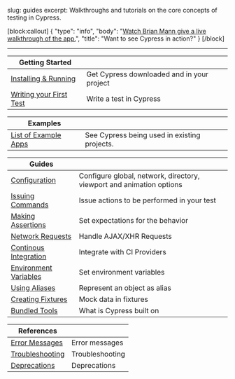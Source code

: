 slug: guides
excerpt: Walkthroughs and tutorials on the core concepts of testing in Cypress.

[block:callout]
{
  "type": "info",
  "body": "[Watch Brian Mann give a live walkthrough of the app.](https://youtu.be/yq99BvSe1AQ)",
  "title": "Want to see Cypress in action?"
}
[/block]

---

| Getting Started | |
| -------------------- | -- |
| [Installing & Running](https://on.cypress.io/guides/installing-and-running) | Get Cypress downloaded and in your project |
| [Writing your First Test](https://on.cypress.io/guides/writing-your-first-test) | Write a test in Cypress |

| Examples | |
| -------------------- | -- |
| [List of Example Apps](https://on.cypress.io/guides/all-example-apps) | See Cypress being used in existing projects. |

| Guides | |
| -------------------- | -- |
| [Configuration](https://on.cypress.io/guides/configuration) | Configure global, network, directory, viewport and animation options |
| [Issuing Commands](https://on.cypress.io/guides/issuing-commands) | Issue actions to be performed in your test |
| [Making Assertions](https://on.cypress.io/guides/making-assertions) | Set expectations for the behavior |
| [Network Requests](https://on.cypress.io/guides/network-request-xhr) | Handle AJAX/XHR Requests |
| [Continous Integration](https://on.cypress.io/guides/continuous-integration) | Integrate with CI Providers |
| [Environment Variables](https://on.cypress.io/guides/environment-variables) | Set environment variables |
| [Using Aliases](https://on.cypress.io/guides/using-aliases) | Represent an object as alias |
| [Creating Fixtures](https://on.cypress.io/guides/creating-fixtures) | Mock data in fixtures |
| [Bundled Tools](https://on.cypress.io/guides/bundled-tools) | What is Cypress built on |

| References | |
| -------------------- | -- |
| [Error Messages](https://on.cypress.io/guides/error-messages) | Error messages |
| [Troubleshooting](https://on.cypress.io/guides/troubleshooting) | Troubleshooting |
| [Deprecations](https://on.cypress.io/guides/deprecations) | Deprecations |